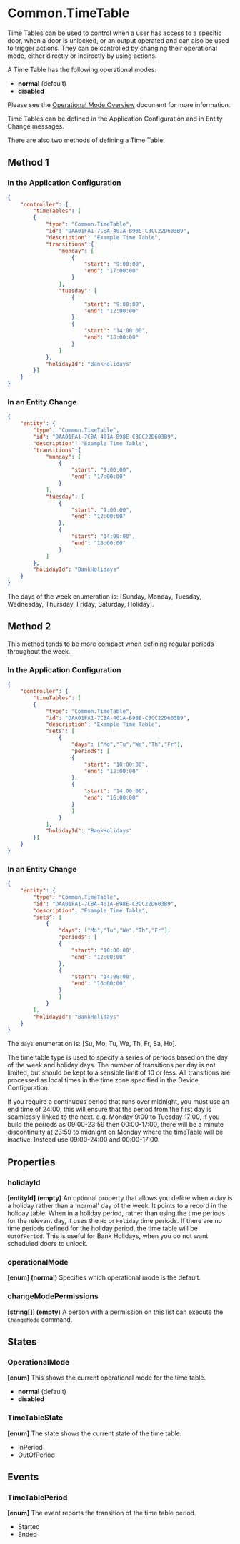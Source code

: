 # Common.TimeTable

Time Tables can be used to control when a user has access to a specific door, when a door is unlocked, or an output operated and can also be used to trigger actions. They can be controlled by changing their operational mode, either directly or indirectly by using actions.

A Time Table has the following operational modes:

- **normal** (default)
- **disabled**

Please see the [Operational Mode Overview](../ApplicationConfiguration/ModeOverview.md) document for more information.

Time Tables can be defined in the Application Configuration and in Entity Change messages.

There are also two methods of defining a Time Table:

## Method 1

### In the Application Configuration

````json
{
    "controller": {
        "timeTables": [
        {
            "type": "Common.TimeTable",
            "id": "DAA01FA1-7CBA-401A-B98E-C3CC22D603B9",
            "description": "Example Time Table",
            "transitions":{
                "monday": [
                    {
                        "start": "9:00:00",
                        "end": "17:00:00"
                    }
                ],
                "tuesday": [
                    {
                        "start": "9:00:00",
                        "end": "12:00:00"
                    },
                    {
                        "start": "14:00:00",
                        "end": "18:00:00"
                    }
                ]
            },
            "holidayId": "BankHolidays"
        }]
    }
}
````

### In an Entity Change

````json
{
    "entity": {
        "type": "Common.TimeTable",
        "id": "DAA01FA1-7CBA-401A-B98E-C3CC22D603B9",
        "description": "Example Time Table",
        "transitions":{
            "monday": [
                {
                    "start": "9:00:00",
                    "end": "17:00:00"
                }
            ],
            "tuesday": [
                {
                    "start": "9:00:00",
                    "end": "12:00:00"
                },
                {
                    "start": "14:00:00",
                    "end": "18:00:00"
                }
            ]
        },
        "holidayId": "BankHolidays"
    }
}
````

The days of the week enumeration is: [Sunday, Monday, Tuesday, Wednesday, Thursday, Friday, Saturday, Holiday].

## Method 2

This method tends to be more compact when defining regular periods throughout the week.

### In the Application Configuration

````json
{
    "controller": {
        "timeTables": [
        {
            "type": "Common.TimeTable",
            "id": "DAA01FA1-7CBA-401A-B98E-C3CC22D603B9",
            "description": "Example Time Table",
            "sets": [
                {
                    "days": ["Mo","Tu","We","Th","Fr"],
                    "periods": [
                    {
                        "start": "10:00:00",
                        "end": "12:00:00"
                    },
                    {
                        "start": "14:00:00",
                        "end": "16:00:00"
                    }
                    ]
                }
            ],
            "holidayId": "BankHolidays"
        }]
    }
}
````

### In an Entity Change

````json
{
    "entity": {
        "type": "Common.TimeTable",
        "id": "DAA01FA1-7CBA-401A-B98E-C3CC22D603B9",
        "description": "Example Time Table",
        "sets": [
            {
                "days": ["Mo","Tu","We","Th","Fr"],
                "periods": [
                {
                    "start": "10:00:00",
                    "end": "12:00:00"
                },
                {
                    "start": "14:00:00",
                    "end": "16:00:00"
                }
                ]
            }
        ],
        "holidayId": "BankHolidays"
    }
}
````

The `days` enumeration is: [Su, Mo, Tu, We, Th, Fr, Sa, Ho].

The time table type is used to specify a series of periods based on the day of the week and holiday days. The number of transitions per day is not limited, but should be kept to a sensible limit of 10 or less. All transitions are processed as local times in the time zone specified in the Device Configuration.

If you require a continuous period that runs over midnight, you must use an end time of 24:00, this will ensure that the period from the first day is seamlessly linked to the next. e.g. Monday 9:00 to Tuesday 17:00, if you build the periods as 09:00-23:59 then 00:00-17:00, there will be a minute discontinuity at 23:59 to midnight on Monday where the timeTable will be inactive.  Instead use 09:00-24:00 and 00:00-17:00.

## Properties

### holidayId

**[entityId] (empty)** An optional property that allows you define when a day is a holiday rather than a 'normal' day of the week. It points to a record in the holiday table. When in a holiday period, rather than using the time periods for the relevant day, it uses the `Ho` or `Holiday` time periods. If there are no time periods defined for the holiday period, the time table will be `OutOfPeriod`. This is useful for Bank Holidays, when you do not want scheduled doors to unlock.

### operationalMode

**[enum] (normal)** Specifies which operational mode is the default.

### changeModePermissions

**[string[]] (empty)** A person with a permission on this list can execute the `ChangeMode` command.

## States

### OperationalMode

**[enum]** This shows the current operational mode for the time table.

- **normal** (default)
- **disabled**

### TimeTableState

**[enum]** The state shows the current state of the time table.

- InPeriod
- OutOfPeriod

## Events

### TimeTablePeriod

**[enum]** The event reports the transition of the time table period.

- Started
- Ended
